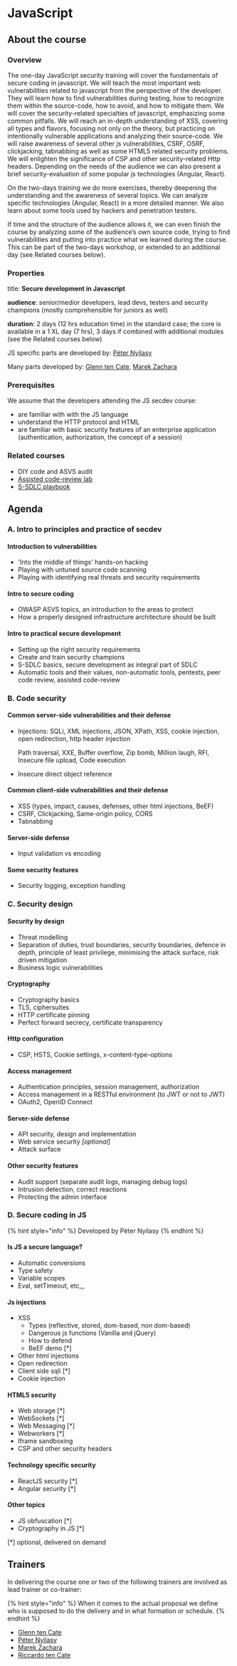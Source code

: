 # JavaScript

## About the course

### Overview

The one-day JavaScript security training will cover the fundamentals of secure coding in javascript. We will teach the most important web vulnerabilities related to javascript from the perspective of the developer. They will learn how to find vulnerabilities during testing, how to recognize them within the source-code, how to avoid, and how to mitigate them. We will cover the security-related specialties of javascript, emphasizing some common pitfalls. We will reach an in-depth understanding of XSS, covering all types and flavors, focusing not only on the theory, but practicing on intentionally vulnerable applications and analyzing their source-code. We will raise awareness of several other js vulnerabilities, CSRF, OSRF, clickjacking, tabnabbing as well as some HTML5 related security problems. We will enlighten the significance of CSP and other security-related Http headers. Depending on the needs of the audience we can also present a brief security-evaluation of some popular js technologies \(Angular, React\). 

On the two-days training we do more exercises, thereby deepening the understanding and the awareness of several topics. We can analyze specific technologies \(Angular, React\) in a more detailed manner. We also learn about some tools used by hackers and penetration testers. 

If time and the structure of the audience allows it, we can even finish the course by analyzing some of the audience’s own source code, trying to find vulnerabilities and putting into practice what we learned during the course. This can be part of the two-days workshop, or extended to an additional day \(see Related courses below\).

### Properties

title: **Secure development in Javascript**

**audience**: senior/medior developers, lead devs, testers and security champions \(mostly comprehensible for juniors as well\)

**duration**: 2 days \(12 hrs education time\) in the standard case; the core is available in a 1 XL day \(7 hrs\), 3 days if combined with additional modules \(see the Related courses below\)

JS specific parts are developed by: [Péter Nyilasy](../trainers/peter-nyilasy.md)  

Many parts developed by: [Glenn ten Cate](../trainers/glenn-ten-cate.md), [Marek Zachara](../trainers/marek-zachara.md)

### Prerequisites

We assume that the developers attending the JS secdev course:

* are familiar with with the JS language
* understand the HTTP protocol and HTML
* are familiar with basic security features of an enterprise application \(authentication, authorization, the concept of a session\)

### Related courses

* DIY code and ASVS audit
* [Assisted code-review lab](../ctrl/codereview-lab.md)
* [S-SDLC playbook](../ctrl/ssdlc-playbook.md)

## Agenda

### A. Intro to principles and practice of secdev

#### Introduction to vulnerabilities

* 'Into the middle of things' hands-on hacking
* Playing with untuned source code scanning
* Playing with identifying real threats and security requirements 

#### Intro to secure coding

* OWASP ASVS topics, an introduction to the areas to protect
* How a properly designed infrastructure architecture should be built

#### Intro to practical secure development

* Setting up the right security requirements
* Create and train security champions
* S-SDLC basics, secure development as integral part of SDLC
* Automatic tools and their values, non-automatic tools, pentests, peer code review, assisted code-review

### B.    Code security

#### Common server-side vulnerabilities and their defense

* Injections: SQLi, XML injections, JSON, XPath, XSS, cookie injection, open redirection, http header injection

  Path traversal, XXE, Buffer overflow, Zip bomb, Million laugh, RFI, Insecure file upload, Code execution

* Insecure direct object reference

#### Common client-side vulnerabilities and their defense

* XSS \(types, impact, causes, defenses, other html injections, BeEF\)
* CSRF, Clickjacking, Same-origin policy, CORS
* Tabnabbing

#### Server-side defense

* Input validation vs encoding

#### Some security features

* Security logging, exception handling

### C. Security design

#### Security by design

* Threat modelling
* Separation of duties, trust boundaries, security boundaries, defence in depth, principle of least privilege, minimising the attack surface, risk driven mitigation
* Business logic vulnerabilities

#### Cryptography

* Cryptography basics
* TLS, ciphersuites
* HTTP certificate pinning 
* Perfect forward secrecy, certificate transparency

#### Http configuration

* CSP, HSTS, Cookie settings, x-content-type-options

#### Access management

* Authentication principles, session management, authorization
* Access management in a RESTful environment \(to JWT or not to JWT\)
* OAuth2, OpenID Connect

#### Server-side defense

* API security, design and implementation
* Web service security _\[optional\]_
* Attack surface

#### Other security features

* Audit support \(separate audit logs, managing debug logs\)
* Intrusion detection, correct reactions
* Protecting the admin interface

### D. Secure coding in JS

{% hint style="info" %}
Developed by Péter Nyilasy
{% endhint %}

#### Is JS a secure language? 

* Automatic conversions
* Type safety
* Variable scopes
* Eval, setTimeout, etc,,,

#### Js injections

* XSS
  * Types \(reflective, stored, dom-based, non dom-based\) 
  * Dangerous js functions \(Vanilla and jQuery\)
  * How to defend 
  * BeEF demo \[\*\]
* Other html injections
* Open redirection
* Client side sqli \[\*\]
* Cookie injection

#### HTML5 security

* Web storage \[\*\]
* WebSockets \[\*\]
* Web Messaging \[\*\]
* Webworkers \[\*\]
* Iframe sandboxing
* CSP and other security headers

#### Technology specific security 

* ReactJS security \[\*\]
* Angular security \[\*\]

#### Other topics 

* JS obfuscation \[\*\]
* Cryptography in JS \[\*\]

\[\*\] optional, delivered on demand

## Trainers

In delivering the course one or two of the following trainers are involved as lead trainer or co-trainer:

{% hint style="info" %}
When it comes to the actual proposal we define who is supposed to do the delivery and in what formation or schedule.
{% endhint %}

* [Glenn ten Cate](../trainers/glenn-ten-cate.md)
* [Péter Nyilasy](../trainers/peter-nyilasy.md) 
* [Marek Zachara](../trainers/marek-zachara.md) 
* [Riccardo ten Cate](../trainers/riccardo-ten-cate.md)

